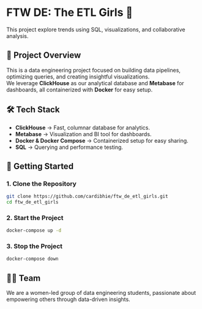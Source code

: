# FTW DE: The ETL Girls 💙
This project explore trends using SQL, visualizations, and collaborative analysis.


## 📌 Project Overview
This is a data engineering project focused on building data pipelines, optimizing queries, and creating insightful visualizations.  
We leverage **ClickHouse** as our analytical database and **Metabase** for dashboards, all containerized with **Docker** for easy setup.

## 🛠️ Tech Stack
- **ClickHouse** → Fast, columnar database for analytics.  
- **Metabase** → Visualization and BI tool for dashboards.  
- **Docker & Docker Compose** → Containerized setup for easy sharing.  
- **SQL** → Querying and performance testing.  

## 🚀 Getting Started

### 1. Clone the Repository
```bash
git clone https://github.com/cardibhie/ftw_de_etl_girls.git
cd ftw_de_etl_girls
```
### 2. Start the Project
```bash
docker-compose up -d
```
### 3. Stop the Project 
```bash
docker-compose down
```
## 👩‍💻 Team
We are a women-led group of data engineering students, passionate about empowering others through data-driven insights.
